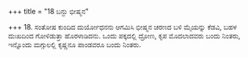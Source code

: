 +++
title = "18 ಬನ್ದು ಭೀಷ್ಮನ"

+++
18. ಸಂತೋಷ ಕುಂದಿದ ದುರ್ಯೋಧನನು ಆಗಮಿಸಿ ಭೀಷ್ಮನ ಚರಣದ ಬಳಿ ಮೈಯನ್ನು ಕೆಡವಿ, ಬಹಳ ದುಃಖದಿಂದ ಗೋಳಿಡುತ್ತಾ ಹೊರಳಾಡಿದನು. ಒಂದು ಪಕ್ಕದಲ್ಲಿ ದ್ರೋಣ, ಕೃಪ ಮೊದಲಾದವರು ಬಂದು ನಿಂತರು, ಇನ್ನೊಂದು ಮಗ್ಗುಲಲ್ಲಿ ಕೃಷ್ಣನೂ ಪಾಂಡವರೂ ಬಂದು ನಿಂತರು.